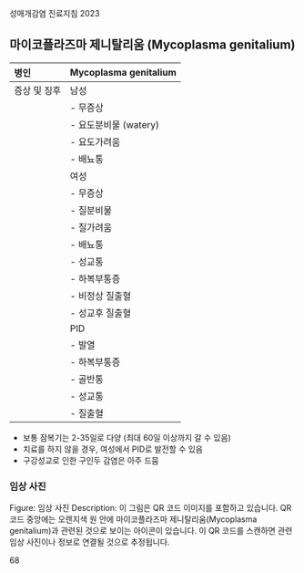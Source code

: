 성매개감염 진료지침 2023

## 마이코플라즈마 제니탈리움 (Mycoplasma genitalium)

| 병인 | Mycoplasma genitalium |
| :--- | :--- |
| 증상 및 징후 | 남성 |
| | - 무증상 |
| | - 요도분비물 (watery) |
| | - 요도가려움 |
| | - 배뇨통 |
| | 여성 |
| | - 무증상 |
| | - 질분비물 |
| | - 질가려움 |
| | - 배뇨통 |
| | - 성교통 |
| | - 하복부통증 |
| | - 비정상 질출혈 |
| | - 성교후 질출혈 |
| | PID |
| | - 발열 |
| | - 하복부통증 |
| | - 골반통 |
| | - 성교통 |
| | - 질출혈 |

- 보통 잠복기는 2-35일로 다양 (최대 60일 이상까지 갈 수 있음)
- 치료를 하지 않을 경우, 여성에서 PID로 발전할 수 있음
- 구강성교로 인한 구인두 감염은 아주 드뭄

### 임상 사진
Figure: 임상 사진
Description: 이 그림은 QR 코드 이미지를 포함하고 있습니다. QR 코드 중앙에는 오렌지색 원 안에 마이코플라즈마 제니탈리움(Mycoplasma genitalium)과 관련된 것으로 보이는 아이콘이 있습니다. 이 QR 코드를 스캔하면 관련 임상 사진이나 정보로 연결될 것으로 추정됩니다.

<PAGE>68